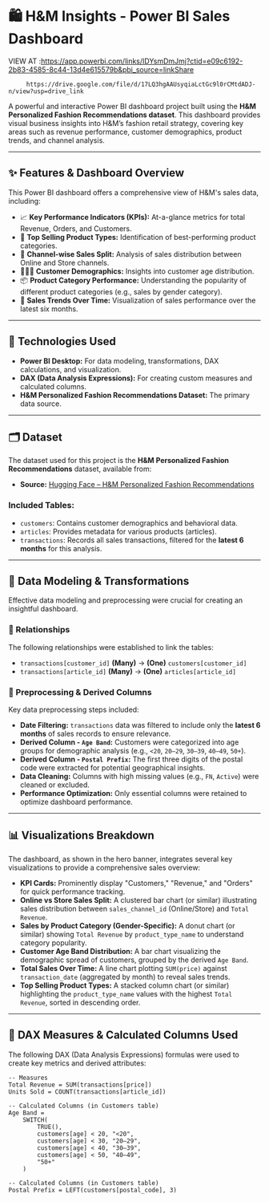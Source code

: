 # 🛍️ H&M Insights - Power BI Sales Dashboard

VIEW AT :https://app.powerbi.com/links/IDYsmDmJmj?ctid=e09c6192-2b83-4585-8c44-13d4e615579b&pbi_source=linkShare

         https://drive.google.com/file/d/17LQ3hgAAUsyqiaLctGc9l0rCMtdADJ-n/view?usp=drive_link


A powerful and interactive Power BI dashboard project built using the **H&M Personalized Fashion Recommendations dataset**. This dashboard provides visual business insights into H&M’s fashion retail strategy, covering key areas such as revenue performance, customer demographics, product trends, and channel analysis.

---

## ✨ Features & Dashboard Overview

This Power BI dashboard offers a comprehensive view of H&M's sales data, including:

* 📈 **Key Performance Indicators (KPIs):** At-a-glance metrics for total Revenue, Orders, and Customers.
* 👕 **Top Selling Product Types:** Identification of best-performing product categories.
* 🛒 **Channel-wise Sales Split:** Analysis of sales distribution between Online and Store channels.
* 🧑‍🤝‍🧑 **Customer Demographics:** Insights into customer age distribution.
* 📦 **Product Category Performance:** Understanding the popularity of different product categories (e.g., sales by gender category).
* 📆 **Sales Trends Over Time:** Visualization of sales performance over the latest six months.

---

## 🚀 Technologies Used

* **Power BI Desktop:** For data modeling, transformations, DAX calculations, and visualization.
* **DAX (Data Analysis Expressions):** For creating custom measures and calculated columns.
* **H&M Personalized Fashion Recommendations Dataset:** The primary data source.

---

## 🗂️ Dataset

The dataset used for this project is the **H&M Personalized Fashion Recommendations** dataset, available from:

* **Source:** [Hugging Face – H&M Personalized Fashion Recommendations](https://huggingface.co/datasets/dinhlnd1610/HM-Personalized-Fashion-Recommendations)

### Included Tables:

* `customers`: Contains customer demographics and behavioral data.
* `articles`: Provides metadata for various products (articles).
* `transactions`: Records all sales transactions, filtered for the **latest 6 months** for this analysis.

---

## 📌 Data Modeling & Transformations

Effective data modeling and preprocessing were crucial for creating an insightful dashboard.

### 🔗 Relationships

The following relationships were established to link the tables:

* `transactions[customer_id]` **(Many)** → **(One)** `customers[customer_id]`
* `transactions[article_id]` **(Many)** → **(One)** `articles[article_id]`

### 🧹 Preprocessing & Derived Columns

Key data preprocessing steps included:

* **Date Filtering:** `transactions` data was filtered to include only the **latest 6 months** of sales records to ensure relevance.
* **Derived Column - `Age Band`:** Customers were categorized into age groups for demographic analysis (e.g., `<20`, `20–29`, `30–39`, `40–49`, `50+`).
* **Derived Column - `Postal Prefix`:** The first three digits of the postal code were extracted for potential geographical insights.
* **Data Cleaning:** Columns with high missing values (e.g., `FN`, `Active`) were cleaned or excluded.
* **Performance Optimization:** Only essential columns were retained to optimize dashboard performance.

---

## 📊 Visualizations Breakdown

The dashboard, as shown in the hero banner, integrates several key visualizations to provide a comprehensive sales overview:

* **KPI Cards:** Prominently display "Customers," "Revenue," and "Orders" for quick performance tracking.
* **Online vs Store Sales Split:** A clustered bar chart (or similar) illustrating sales distribution between `sales_channel_id` (Online/Store) and `Total Revenue`.
* **Sales by Product Category (Gender-Specific):** A donut chart (or similar) showing `Total Revenue` by `product_type_name` to understand category popularity.
* **Customer Age Band Distribution:** A bar chart visualizing the demographic spread of customers, grouped by the derived `Age Band`.
* **Total Sales Over Time:** A line chart plotting `SUM(price)` against `transaction_date` (aggregated by month) to reveal sales trends.
* **Top Selling Product Types:** A stacked column chart (or similar) highlighting the `product_type_name` values with the highest `Total Revenue`, sorted in descending order.

---

## 🧠 DAX Measures & Calculated Columns Used

The following DAX (Data Analysis Expressions) formulas were used to create key metrics and derived attributes:

```dax
-- Measures
Total Revenue = SUM(transactions[price])
Units Sold = COUNT(transactions[article_id])

-- Calculated Columns (in Customers table)
Age Band = 
    SWITCH(
        TRUE(),
        customers[age] < 20, "<20",
        customers[age] < 30, "20–29",
        customers[age] < 40, "30–39",
        customers[age] < 50, "40–49",
        "50+"
    )

-- Calculated Columns (in Customers table)
Postal Prefix = LEFT(customers[postal_code], 3)
